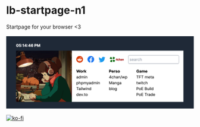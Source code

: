 # lb-startpage-n1
Startpage for your browser &lt;3
<br><br>
<img src="./preview.png">
<br>

<a href="https://ko-fi.com/lbegey" target="_blank"><img alt="ko-fi" src="https://img.shields.io/badge/KoFi-deepjyoti30-red?style=for-the-badge&logo=ko-fi"></a> 
